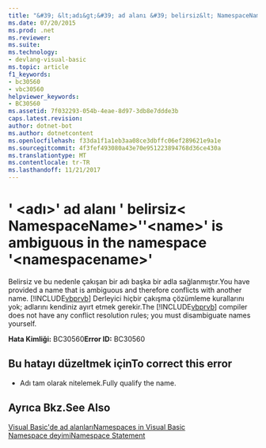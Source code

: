 ```yaml
---
title: "&#39; &lt;adı&gt;&#39; ad alanı &#39; belirsiz&lt; NamespaceName&gt;&#39;"
ms.date: 07/20/2015
ms.prod: .net
ms.reviewer: 
ms.suite: 
ms.technology:
- devlang-visual-basic
ms.topic: article
f1_keywords:
- bc30560
- vbc30560
helpviewer_keywords:
- BC30560
ms.assetid: 7f032293-054b-4eae-8d97-3db8e7ddde3b
caps.latest.revision: 
author: dotnet-bot
ms.author: dotnetcontent
ms.openlocfilehash: f33da1f1a1eb3aa08ce3dbffc06ef289621e9a1e
ms.sourcegitcommit: 4f3fef493080a43e70e951223894768d36ce430a
ms.translationtype: MT
ms.contentlocale: tr-TR
ms.lasthandoff: 11/21/2017
---
```

# <a name="39ltnamegt39-is-ambiguous-in-the-namespace-39ltnamespacenamegt39"></a><span data-ttu-id="3b8fe-102">&#39; &lt;adı&gt;&#39; ad alanı &#39; belirsiz&lt; NamespaceName&gt;&#39;</span><span class="sxs-lookup"><span data-stu-id="3b8fe-102">&#39;&lt;name&gt;&#39; is ambiguous in the namespace &#39;&lt;namespacename&gt;&#39;</span></span>
<span data-ttu-id="3b8fe-103">Belirsiz ve bu nedenle çakışan bir adı başka bir adla sağlanmıştır.</span><span class="sxs-lookup"><span data-stu-id="3b8fe-103">You have provided a name that is ambiguous and therefore conflicts with another name.</span></span> <span data-ttu-id="3b8fe-104">[!INCLUDE[vbprvb](~/includes/vbprvb-md.md)] Derleyici hiçbir çakışma çözümleme kurallarını yok; adlarını kendiniz ayırt etmek gerekir.</span><span class="sxs-lookup"><span data-stu-id="3b8fe-104">The [!INCLUDE[vbprvb](~/includes/vbprvb-md.md)] compiler does not have any conflict resolution rules; you must disambiguate names yourself.</span></span>  
  
 <span data-ttu-id="3b8fe-105">**Hata Kimliği:** BC30560</span><span class="sxs-lookup"><span data-stu-id="3b8fe-105">**Error ID:** BC30560</span></span>  
  
## <a name="to-correct-this-error"></a><span data-ttu-id="3b8fe-106">Bu hatayı düzeltmek için</span><span class="sxs-lookup"><span data-stu-id="3b8fe-106">To correct this error</span></span>  
  
-   <span data-ttu-id="3b8fe-107">Adı tam olarak nitelemek.</span><span class="sxs-lookup"><span data-stu-id="3b8fe-107">Fully qualify the name.</span></span>  
  
## <a name="see-also"></a><span data-ttu-id="3b8fe-108">Ayrıca Bkz.</span><span class="sxs-lookup"><span data-stu-id="3b8fe-108">See Also</span></span>  
 [<span data-ttu-id="3b8fe-109">Visual Basic'de ad alanları</span><span class="sxs-lookup"><span data-stu-id="3b8fe-109">Namespaces in Visual Basic</span></span>](../../../visual-basic/programming-guide/program-structure/namespaces.md)  
 [<span data-ttu-id="3b8fe-110">Namespace deyimi</span><span class="sxs-lookup"><span data-stu-id="3b8fe-110">Namespace Statement</span></span>](../../../visual-basic/language-reference/statements/namespace-statement.md)
